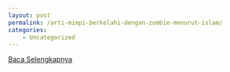 ```yaml
---
layout: post
permalink: /arti-mimpi-berkelahi-dengan-zombie-menurut-islam/
categories:
    - Uncategorized
---
```


[Baca Selengkapnya](/01)